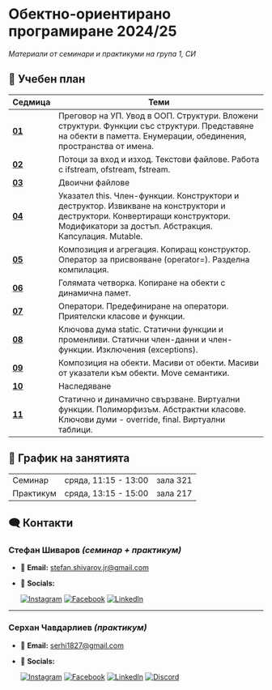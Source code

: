 # Обектно-ориентирано програмиране 2024/25

_Материали от семинари и практикуми на група 1, СИ_

## 📖 Учебен план

| Седмица                                                                                                 | Теми                                                                                                                                                                                                      |
| ------------------------------------------------------------------------------------------------------- | --------------------------------------------------------------------------------------------------------------------------------------------------------------------------------------------------------- |
| **[01](https://github.com/StefanShivarov/object-oriented-programming-fmi-2024-25/tree/main/Week%2001)** | Преговор на УП. Увод в ООП. Структури. Вложени структури. Функции със структури. Представяне на обекти в паметта. Енумерации, обединения, пространства от имена.                                          |
| **[02](https://github.com/StefanShivarov/object-oriented-programming-fmi-2024-25/tree/main/Week%2002)** | Потоци за вход и изход. Текстови файлове. Работа с ifstream, ofstream, fstream.                                                                                                                           |
| **[03](https://github.com/StefanShivarov/object-oriented-programming-fmi-2024-25/tree/main/Week%2002)** | Двоични файлове                                                                                                                                                                                           |
| **[04](https://github.com/StefanShivarov/object-oriented-programming-fmi-2024-25/tree/main/Week%2004)** | Указател this. Член-функции. Конструктори и деструктор. Извикване на конструктори и деструктори. Конвертиращи конструктори. Модификатори за достъп. Абстракция. Капсулация. Mutable. |
|**[05](https://github.com/StefanShivarov/object-oriented-programming-fmi-2024-25/tree/main/Week%2005)** | Композиция и агрегация. Копиращ конструктор. Оператор за присвояване (operator=). Разделна компилация. |
|**[06](https://github.com/StefanShivarov/object-oriented-programming-fmi-2024-25/tree/main/Week%2006)** | Голямата четворка. Копиране на обекти с динамична памет. |
|**[07](https://github.com/StefanShivarov/object-oriented-programming-fmi-2024-25/tree/main/Week%2007)** | Оператори. Предефиниране на оператори. Приятелски класове и функции. |
|**[08](https://github.com/StefanShivarov/object-oriented-programming-fmi-2024-25/tree/main/Week%2008)** | Ключова дума static. Статични функции и променливи. Статични член-данни и член-функции. Изключения (exceptions). |
|**[09](https://github.com/StefanShivarov/object-oriented-programming-fmi-2024-25/tree/main/Week%2009)** | Композиция на обекти. Масиви от обекти. Масиви от указатели към обекти. Move семантики. |
|**[10](https://github.com/StefanShivarov/object-oriented-programming-fmi-2024-25/tree/main/Week%2010)** | Наследяване |
|**[11](https://github.com/StefanShivarov/object-oriented-programming-fmi-2024-25/tree/main/Week%2011)** | Статично и динамично свързване. Виртуални функции. Полиморфизъм. Абстрактни класове. Ключови думи - override, final. Виртуални таблици. |
## 📅 График на занятията

<table>
    <tbody>
        <tr>
            <td>Семинар</td>
            <td>сряда, 11:15 - 13:00</td>
            <td>зала 321</td>
        </tr>
        <tr>
            <td rowspan="2">Практикум</td>
            <td rowspan="2">сряда, 13:15 - 15:00</td>
            <td>зала 217</td>
        </tr>
    </tbody>
</table>

## 🗨️ Контакти

### Стефан Шиваров _(семинар + практикум)_

- 📧 **Email:** stefan.shivarov.jr@gmail.com
- 🔗 **Socials:**

  [![Instagram](https://img.shields.io/badge/iamstefanshivarovjr-DD2A7B?style=for-the-badge&logo=instagram&logoColor=FEDA77)](https://www.instagram.com/iamstefanshivarovjr/)
  [![Facebook](https://img.shields.io/badge/stefan%20shivarov-1877f2?style=for-the-badge&logo=facebook&logoColor=WHITE)](https://www.facebook.com/stefanshivarovjr/)
  [![LinkedIn](https://img.shields.io/badge/linkedin-0077b5?style=for-the-badge&logo=linkedin&logoColor=WHITE)](https://www.linkedin.com/in/stefanshivarov/)

---

### Серхан Чавдарлиев _(практикум)_

- 📧 **Email:** serhi1827@gmail.com

- 🔗 **Socials:**

  [![Instagram](https://img.shields.io/badge/serhan_cavdarliev-DD2A7B?style=for-the-badge&logo=instagram&logoColor=FEDA77)](https://www.instagram.com/serhan_cavdarliev/)
  [![Facebook](https://img.shields.io/badge/Serhan%20Chavdarliev-1877f2?style=for-the-badge&logo=facebook&logoColor=WHITE)](https://www.facebook.com/serhan.cavdarliev)
  [![LinkedIn](https://img.shields.io/badge/LinkedIn-0077b5?style=for-the-badge&logo=linkedin&logoColor=WHITE)](https://www.linkedin.com/in/serhan-chavdarliev-055a97211/)
  [![Discord](https://img.shields.io/badge/uchihadari-7289da?style=for-the-badge&logo=discord&logoColor=white)]()
